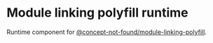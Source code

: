 # Module linking polyfill runtime

Runtime component for [@concept-not-found/module-linking-polyfill](https://github.com/concept-not-found/module-linking-polyfill).
